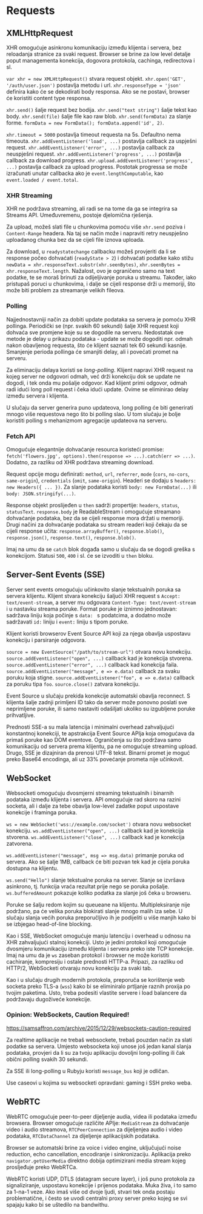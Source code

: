 # Requests

## XMLHttpRequest

XHR omogućuje asinkronu komunikaciju između klijenta i servera, bez reloadanja stranice za svaki request. Browser se brine za low level detalje poput managementa konekcija, dogovora protokola, cachinga, redirectova i sl.

`var xhr = new XMLHttpRequest()` stvara request objekt.
`xhr.open('GET', '/auth/user.json')` postavlja metodu i url.
`xhr.responseType = 'json'` definira kako će se dekodirati body responsa. Ako se ne postavi, browser će koristiti content type responsa.

`xhr.send()` šalje request bez bodija.
`xhr.send("text string")` šalje tekst kao body.
`xhr.send(file)` šalje file kao raw blob.
`xhr.send(formData)` za slanje forme. `formData = new FormData(); formData.append('id', 2)`.

`xhr.timeout = 5000` postavlja timeout requesta na 5s. Defaultno nema timeouta.
`xhr.addEventListener('load', ...)` postavlja callback za uspješni request.
`xhr.addEventListener('error', ...)` postavlja callback za neuspješni request.
`xhr.addEventListener('progress', ...)` postavlja callback za download progress.
`xhr.upload.addEventListener('progress', ...)` postavlja callback za upload progress.
Postotak progressa se može izračunati unutar callbacka ako je `event.lengthComputable`, kao `event.loaded / event.total`.

### XHR Streaming

XHR ne podržava streaming, ali radi se na tome da ga se integrira sa Streams API. Umeđuvremenu, postoje djelomična rješenja.

Za upload, možeš slati file u chunkovima pomoću više `xhr.send` poziva i `Content-Range` headera. Na taj se način može i napraviti retry neuspješno uploadanog chunka bez da se cijeli file iznova uploada.

Za download, u `readystatechange` callbacku možeš provjeriti da li se response počeo dohvaćati (`readyState > 2`) i dohvaćati podatke kako stižu `newData = xhr.responseText.substr(xhr.seenBytes)`, `xhr.seenBytes = xhr.responseText.length`. Nažalost, ovo je ograničeno samo na text podatke, te se moraš brinuti za odijeljivanje poruka u streamu. Također, iako pristupaš poruci u chunkovima, i dalje se cijeli response drži u memoriji, što može biti problem za streamanje velikih fileova.

### Polling

Najjednostavniji način za dobiti update podataka sa servera je pomoću XHR pollinga. Periodički se (npr. svakih 60 sekundi) šalje XHR request koji dohvaća sve promjene koje su se dogodile na serveru. Nedostatak ove metode je  delay u prikazu podataka - update se može dogoditi npr. odmah nakon obavljenog requesta, što će klijent saznati tek 60 sekundi kasnije. Smanjenje perioda pollinga će smanjiti delay, ali i povećati promet na serveru.

Za eliminaciju delaya koristi se *long-polling*. Klijent napravi XHR request na kojeg server ne odgovori odmah, već drži konekciju dok se update ne dogodi, i tek onda mu pošalje odgovor. Kad klijent primi odgovor, odmah radi idući long poll request i čeka idući update. Ovime se eliminirao delay između servera i klijenta.

U slučaju da server generira puno updateova, long polling će biti generirati mnogo više requestova nego što bi polling slao. U tom slučaju je bolje koristiti polling s mehanizmom agregacije updateova na serveru.

### Fetch API

Omogućuje elegantnije dohvaćanje resourca koristeći promise: `fetch('flowers.jpg', options).then(response => ...).catch(err => ...)`. Dodatno, za razliku od XHR podržava streaming download.

Request opcije mogu definirati: `method`, `url`, `referrer`, `mode` (`cors`, `no-cors`, `same-origin`), `credentials` (`omit`, `same-origin`). Headeri se dodaju s `headers: new Headers({ ... })`. Za slanje podataka koristi `body: new FormData(...)` ili `body: JSON.stringify(...)`.

Response objekt proslijeđen u `then` sadrži propertije: `headers`, `status`, `statusText`. `response.body` je ReadableStream i omogućuje streamano dohvaćanje podataka, bez da se cijeli response mora držati u memoriji. Drugi načini za dohvaćanje podataka su stream readeri koji čekaju da se cijeli response učita: `response.arrayBuffer()`, `response.blob()`, `response.json()`, `response.text()`, `response.blob()`.

Imaj na umu da se `catch` blok događa samo u slučaju da se dogodi greška s konekcijom. Statusi `500`, `400` i sl. će se izvoditi u `then` bloku.

## Server-Sent Events (SSE)

Server sent events omogućuju učinkovito slanje tekstualnih poruka sa servera klijentu. Klijent stvara konekciju šaljući XHR request s `Accept: text/event-stream`, a server mu odgovara `Content-Type: text/event-stream` i u nastavku streama poruke. Format poruke je iznimno jednostavan: sadržava liniju koja počinje s `data: ` s podatcima, a dodatno može sadržavati `id:` liniju i `event:` liniju s tipom poruke.

Klijent koristi browserov Event Source API koji za njega obavlja uspostavu konekciju i parsiranje odgovora.

`source = new EventSource("/path/to/stream-url")` otvara novu konekciju.
`source.addEventListener("open", ...)` callback kad je konekcija stvorena.
`source.addEventListener("error", ...)` callback kad konekcija faila.
`source.addEventListener("message", e => e.data)` callback za svaku poruku koja stigne.
`source.addEventListener("foo", e => e.data)` callback za poruku tipa `foo`.
`source.close()` zatvara konekciju.

Event Source u slučaju prekida konekcije automatski obavlja reconnect. S klijenta šalje zadnji primljeni ID tako da server može ponovno poslati sve neprimljene poruke, ili samo nastaviti odašiljati ukoliko su izgubljene poruke prihvatljive.

Prednosti SSE-a su mala latencija i minimalni overhead zahvaljujući konstantnoj konekciji, te apstrakcija Event Source APIja koja omogućava da primaš poruke kao DOM eventove. Ograničenja su što podržava samo komunikaciju od servera prema klijentu, pa ne omogućuje streaming upload. Drugo, SSE je dizajniran da prenosi UTF-8 tekst. Binarni promet je moguć preko Base64 encodinga, ali uz 33% povećanje prometa nije učinkovit.

## WebSocket

Websocketi omogućuju dvosmjerni streaming tekstualnih i binarnih podataka između klijenta i servera. API omogućuje rad skoro na razini socketa, ali i dalje za tebe obavlja low-level zadatke poput uspostave konekcije i framinga poruka.

`ws = new WebSocket('wss://example.com/socket')` otvara novu websocket konekciju.
`ws.addEventListener("open", ...)` callback kad je konekcija stvorena.
`ws.addEventListener("close", ...)` callback kad je konekcija zatvorena.

`ws.addEventListener("message", msg => msg.data)` primanje poruka od servera. Ako se šalje 1MB, callback će biti pozvan tek kad je cijela poruka dostupna na klijentu.

`ws.send("Hello")` slanje tekstualne poruka na server. Slanje se izvršava asinkrono, tj. funkcija vraća rezultat prije nego se poruka pošalje. `ws.bufferedAmount` pokazuje koliko podatka za slanje još čeka u browseru.

Poruke se šalju redom kojim su queueane na klijentu. Multipleksiranje nije podržano, pa će velika poruka blokirati slanje mnogo malih iza sebe. U slučaju slanja većih poruka preporučljivo ih je podijeliti u više manjih kako bi se izbjegao head-of-line blocking.

Kao i SSE, WebSocket omogućuje manju latenciju i overhead u odnosu na XHR zahvaljujući stalnoj konekciji. Usto je jedini protokol koji omogućuje dvosmjeru komunikaciju između klijenta i servera preko iste TCP konekcije. Imaj na umu da je `ws` zaseban protokol i browser ne može koristiti cachiranje, kompresiju i ostale prednosti HTTP-a. Pripazi, za razliku od HTTP/2, WebSocketi otvaraju novu konekciju za svaki tab.

Kao i u slučaju drugih modernih protokola, preporuča se korištenje web socketa preko TLS-a (`wss`) kako bi se eliminiralo prtljanje raznih proxija po tvojim paketima. Usto, treba podesiti vlastite servere i load balancere da podržavaju dugoživeće konekcije.

### Opinion: WebSockets, Caution Required!

https://samsaffron.com/archive/2015/12/29/websockets-caution-required

Za realtime aplikacije ne trebaš websockete, trebaš pouzdan način za slati podatke sa servera. Umjesto websocketa koji unose još jedan kanal slanja podataka, provjeri da li su za tvoju aplikaciju dovoljni long-polling ili čak obični polling svakih 30 sekundi.

Za SSE ili long-polling u Rubyju koristi `message_bus` koji je odličan.

Use caseovi u kojima su websocketi opravdani: gaming i SSH preko weba.

## WebRTC

WebRTC omogućuje peer-to-peer dijeljenje audia, videa ili podataka između browsera. Browser omogućuje različite APIje: `MediaStream` za dohvaćanje video i audio streamova, `RTCPeerConnection` za dijeljenjea audio i video podataka, `RTCDataChannel` za dijeljenje aplikacijskih podataka.

Browser se automatski brine za voice i video engine, uključujući noise reduction, echo cancellation, encodiranje i sinkronizaciju. Aplikacija preko `navigator.getUserMedia` direktno dobija optimizirani media stream kojeg prosljeđuje preko WebRTCa.

WebRTC koristi UDP, DTLS (datagram secure layer), i još puno protokola za signaliziranje, uspostavu konekcije i prijenos podataka. Muka živa, i to samo za 1-na-1 veze. Ako imaš više od dvoje ljudi, stvari tek onda postaju problematične, i često se uvodi centralni proxy server preko kojeg se svi spajaju kako bi se uštedilo na bandwithu.

